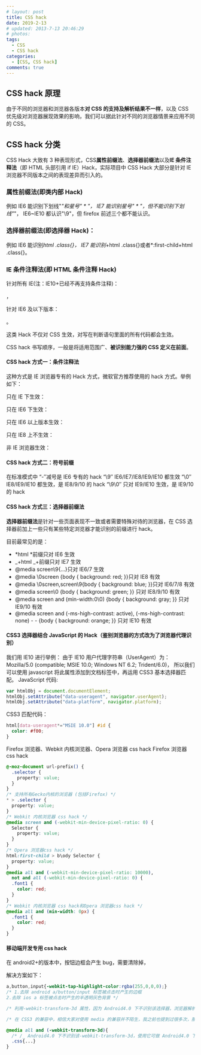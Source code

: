 ```yaml
---
# layout: post
title: CSS hack
date: 2019-2-13
# updated: 2013-7-13 20:46:29
# photos:
tags:
  - CSS
  - CSS hack
categories:
  - [CSS, CSS hack]
comments: true
---
```


## CSS hack 原理

由于不同的浏览器和浏览器各版本**对 CSS 的支持及解析结果不一样**，以及 CSS 优先级对浏览器展现效果的影响，我们可以据此针对不同的浏览器情景来应用不同的 CSS。

## CSS hack 分类

CSS Hack 大致有 3 种表现形式，CSS**属性前缀法**、**选择器前缀法**以及**IE 条件注释法**（即 HTML 头部引用 if IE）Hack，实际项目中 CSS Hack 大部分是针对 IE 浏览器不同版本之间的表现差异而引入的。

### 属性前缀法(即类内部 Hack)

例如 IE6 能识别下划线"_"和星号" * "，
IE7 能识别星号" * "，但不能识别下划线"_"，
IE6~IE10 都认识"\9"，但 firefox 前述三个都不能认识。

### 选择器前缀法(即选择器 Hack)：

例如 IE6 能识别*html .class{}，
IE7 能识别*+html .class{}或者\*:first-child+html .class{}。

### IE 条件注释法(即 HTML 条件注释 Hack)

针对所有 IE(注：IE10+已经不再支持条件注释)：

<!--[if IE]>IE浏览器显示的内容 <![endif]-->，

针对 IE6 及以下版本：

<!--[if lt IE 6]>只在IE6-显示的内容 <![end if]-->。

这类 Hack 不仅对 CSS 生效，对写在判断语句里面的所有代码都会生效。

CSS hack 书写顺序，一般是将适用范围广、**被识别能力强的 CSS 定义在前面**。

#### CSS hack 方式一：条件注释法

这种方式是 IE 浏览器专有的 Hack 方式，微软官方推荐使用的 hack 方式。举例如下：

只在 IE 下生效：

<!--[if IE]>这段文字只在IE浏览器显示<![end if]-->

只在 IE6 下生效：

<!--[if IE 6]>这段文字只在IE6浏览器显示<![end if]-->

只在 IE6 以上版本生效：

<!--[if gte IE 6]>这段文字只在IE6以上(包括)版本IE浏览器显示<![end if]-->

只在 IE8 上不生效：

<!--[if ! IE 8]>这段文字在非IE8浏览器显示<![end if]-->

非 IE 浏览器生效：

<!--[if !IE]>这段文字只在非IE浏览器显示<![end if]-->

#### CSS hack 方式二：符号前缀

在标准模式中
“-″减号是 IE6 专有的 hack
“\9″ IE6/IE7/IE8/IE9/IE10 都生效
“\0″ IE8/IE9/IE10 都生效，是 IE8/9/10 的 hack
“\9\0″ 只对 IE9/IE10 生效，是 IE9/10 的 hack

#### CSS hack 方式三：选择器前缀法

**选择器前缀法**是针对一些页面表现不一致或者需要特殊对待的浏览器，在 CSS 选择器前加上一些只有某些特定浏览器才能识别的前缀进行 hack。

目前最常见的是：

- *html *前缀只对 IE6 生效
- _+html _+前缀只对 IE7 生效
- @media screen\9{...}只对 IE6/7 生效
- @media \0screen {body { background: red; }}只对 IE8 有效
- @media \0screen\,screen\9{body { background: blue; }}只对 IE6/7/8 有效
- @media screen\0 {body { background: green; }} 只对 IE8/9/10 有效
- @media screen and (min-width:0\0) {body { background: gray; }} 只对 IE9/10 有效
- @media screen and (-ms-high-contrast: active), (-ms-high-contrast: none) - - {body { background: orange; }} 只对 IE10 有效

#### CSS3 选择器结合 JavaScript 的 Hack（鉴别浏览器的方式改为了浏览器代理识别）

我们用 IE10 进行举例：
由于 IE10 用户代理字符串（UserAgent）为：Mozilla/5.0 (compatible; MSIE 10.0; Windows NT 6.2; Trident/6.0)，
所以我们可以使用 javascript 将此属性添加到文档标签中，再运用 CSS3 基本选择器匹配。
JavaScript 代码:

```js
var htmlObj = document.documentElement;
htmlObj.setAttribute("data-useragent", navigator.userAgent);
htmlObj.setAttribute("data-platform", navigator.platform);
```

CSS3 匹配代码：

```css
html[data-useragent*="MSIE 10.0"] #id {
  color: #f00;
}
```

Firefox 浏览器、Webkit 内核浏览器、Opera 浏览器 css hack
Firefox 浏览器 css hack

```css
@-moz-document url-prefix() {
  .selector {
    property: value;
  }
}
/* 支持所有Gecko内核的浏览器 (包括Firefox) */
* > .selector {
  property: value;
}
/* Webkit 内核浏览器 css hack */
@media screen and (-webkit-min-device-pixel-ratio: 0) {
  Selector {
    property: value;
  }
}
/* Opera 浏览器css hack */
html:first-child > b\ody Selector {
  property: value;
}
@media all and (-webkit-min-device-pixel-ratio: 10000),
  not and all (-webkit-min-device-pixel-ratio: 0) {
  .font1 {
    color: red;
  }
}
/* Webkit 内核浏览器 css hack和Opera 浏览器css hack */
@media all and (min-width: 0px) {
  .font1 {
    color: red;
  }
}
```

#### 移动端开发专用 css hack

在 android2+的版本中，按钮边框会产生 bug，需要清除掉，

解决方案如下：

```css
a,button,input{-webkit-tap-highlight-color:rgba(255,0,0,0);}
/* 1.去除 android a/button/input 标签被点击时产生的边框
2.去除 ios a 标签被点击时产生的半透明灰色背景 */

/* 利用-webkit-transform-3d 属性，因为 Android4.0 下不识别该选择器，浏览器解析代码时，会直接跳过此步骤 */

/* 在 CSS3 的兼容中，相信大家对使用 media 的兼容并不陌生，我之前也提到过很多次，那么今天使用的 hack 也是跟它离不开的，代码如下： */

@media all and (-webkit-transform-3d){
  /* /_ Android4.0 下不识别该-webkit-transform-3d，使用它可做 Android4.0 下版本兼容 _/ */
  .css{...}
}
```
